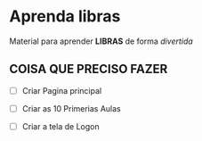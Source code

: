 # Aprenda libras
Material para aprender **LIBRAS** de forma *divertida*

## COISA QUE PRECISO FAZER
- [ ] Criar Pagina principal
- [ ] Criar as 10 Primerias Aulas
- [ ] Criar a tela de Logon


